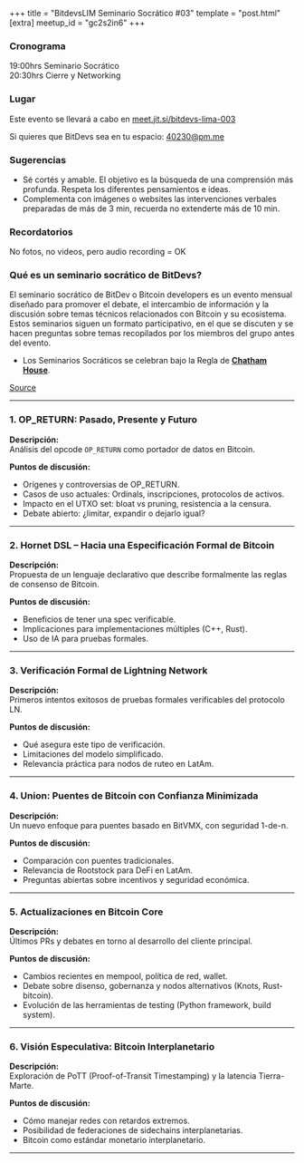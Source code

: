 +++
title = "BitdevsLIM Seminario Socrático #03"
template = "post.html"
[extra]
meetup_id = "gc2s2in6"
+++

### Cronograma

19:00hrs Seminario Socrático  
20:30hrs Cierre y Networking

### Lugar

Este evento se llevará a cabo en [meet.jit.si/bitdevs-lima-003](https://meet.jit.si/bitdevs-lima-003)

Si quieres que BitDevs sea en tu espacio: [40230@pm.me](mailto:40230@pm.me)

### Sugerencias

- Sé cortés y amable. El objetivo es la búsqueda de una comprensión más profunda. Respeta los diferentes pensamientos e ideas.  
- Complementa con imágenes o websites las intervenciones verbales preparadas de más de 3 min, recuerda no extenderte más de 10 min.  

### Recordatorios

No fotos, no videos, pero audio recording = OK  

### Qué es un seminario socrático de BitDevs?

El seminario socrático de BitDev o Bitcoin developers es un evento mensual diseñado para promover el debate, el intercambio de información y la discusión sobre temas técnicos relacionados con Bitcoin y su ecosistema. Estos seminarios siguen un formato participativo, en el que se discuten y se hacen preguntas sobre temas recopilados por los miembros del grupo antes del evento.  

- Los Seminarios Socráticos se celebran bajo la Regla de **[Chatham House](https://www.chathamhouse.org/about-us/chatham-house-rule)**.  

[Source](https://bitdevs.org/running-a-great-socratic-seminar/)

---

### 1. OP_RETURN: Pasado, Presente y Futuro  

**Descripción:**  
Análisis del opcode `OP_RETURN` como portador de datos en Bitcoin.  

**Puntos de discusión:**  

- Orígenes y controversias de OP_RETURN.  
- Casos de uso actuales: Ordinals, inscripciones, protocolos de activos.  
- Impacto en el UTXO set: bloat vs pruning, resistencia a la censura.  
- Debate abierto: ¿limitar, expandir o dejarlo igual?  

---

### 2. Hornet DSL – Hacia una Especificación Formal de Bitcoin  

**Descripción:**  
Propuesta de un lenguaje declarativo que describe formalmente las reglas de consenso de Bitcoin.  

**Puntos de discusión:**  

- Beneficios de tener una spec verificable.  
- Implicaciones para implementaciones múltiples (C++, Rust).  
- Uso de IA para pruebas formales.  

---

### 3. Verificación Formal de Lightning Network  

**Descripción:**  
Primeros intentos exitosos de pruebas formales verificables del protocolo LN.  

**Puntos de discusión:**  

- Qué asegura este tipo de verificación.  
- Limitaciones del modelo simplificado.  
- Relevancia práctica para nodos de ruteo en LatAm.  

---

### 4. Union: Puentes de Bitcoin con Confianza Minimizada  

**Descripción:**  
Un nuevo enfoque para puentes basado en BitVMX, con seguridad 1-de-n.  

**Puntos de discusión:**  

- Comparación con puentes tradicionales.  
- Relevancia de Rootstock para DeFi en LatAm.  
- Preguntas abiertas sobre incentivos y seguridad económica.  

---

### 5. Actualizaciones en Bitcoin Core  

**Descripción:**  
Últimos PRs y debates en torno al desarrollo del cliente principal.  

**Puntos de discusión:**  

- Cambios recientes en mempool, política de red, wallet.  
- Debate sobre disenso, gobernanza y nodos alternativos (Knots, Rust-bitcoin).  
- Evolución de las herramientas de testing (Python framework, build system).  

---

### 6. Visión Especulativa: Bitcoin Interplanetario  

**Descripción:**  
Exploración de PoTT (Proof-of-Transit Timestamping) y la latencia Tierra-Marte.  

**Puntos de discusión:**  

- Cómo manejar redes con retardos extremos.  
- Posibilidad de federaciones de sidechains interplanetarias.  
- Bitcoin como estándar monetario interplanetario.  

---
